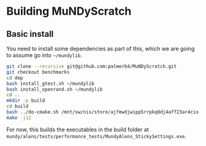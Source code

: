 # Building MuNDyScratch

## Basic install

You need to install some dependencies as part of this, which we are going to assume go into `~/mundylib`.

```bash
git clone --recursive git@github.com:palmerb4/MuNDyScratch.git
git checkout benchmarks
cd dep
bash install_gtest.sh ~/mundylib
bash install_openrand.sh ~/mundylib
cd ..
mkdir -p build
cd build
bash ../do-cmake.sh /mnt/sw/nix/store/ajfmwdjwipp5rrpkq8dj4aff23ar4cix-trilinos-14.2.0/lib/cmake/Trilinos ~/mundylib ../
make -j12
```

For now, this builds the executables in the build folder at `mundy/alens/tests/performance_tests/MundyAlens_StickySettings.exe`.